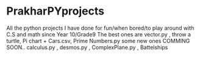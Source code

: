# PrakharPYprojects
All the python projects I have done for fun/when bored/to play around with C.S and math since Year 10/Grade9
The best ones are vector.py , throw a turtle, Pi chart + Cars.csv, Prime Numbers.py
some new ones COMMING SOON.. calculus.py , desmos.py , ComplexPlane.py , Battelships
